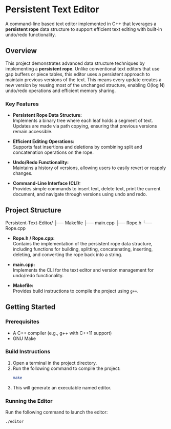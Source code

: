 # Persistent Text Editor

A command-line based text editor implemented in C++ that leverages a **persistent rope** data structure to support efficient text editing with built-in undo/redo functionality.

## Overview

This project demonstrates advanced data structure techniques by implementing a **persistent rope**. Unlike conventional text editors that use gap buffers or piece tables, this editor uses a persistent approach to maintain previous versions of the text. This means every update creates a new version by reusing most of the unchanged structure, enabling O(log N) undo/redo operations and efficient memory sharing.

### Key Features

- **Persistent Rope Data Structure:**  
  Implements a binary tree where each leaf holds a segment of text. Updates are made via path copying, ensuring that previous versions remain accessible.

- **Efficient Editing Operations:**  
  Supports fast insertions and deletions by combining split and concatenation operations on the rope.

- **Undo/Redo Functionality:**  
  Maintains a history of versions, allowing users to easily revert or reapply changes.

- **Command-Line Interface (CLI):**  
  Provides simple commands to insert text, delete text, print the current document, and navigate through versions using undo and redo.

## Project Structure
Persistent-Text-Editor/ ├── Makefile ├── main.cpp ├── Rope.h └── Rope.cpp

- **Rope.h / Rope.cpp:**  
  Contains the implementation of the persistent rope data structure, including functions for building, splitting, concatenating, inserting, deleting, and converting the rope back into a string.

- **main.cpp:**  
  Implements the CLI for the text editor and version management for undo/redo functionality.

- **Makefile:**  
  Provides build instructions to compile the project using `g++`.

## Getting Started

### Prerequisites

- A C++ compiler (e.g., g++ with C++11 support)
- GNU Make

### Build Instructions

1. Open a terminal in the project directory.
2. Run the following command to compile the project:
   ```bash
   make
3. This will generate an executable named editor.

### Running the Editor
Run the following command to launch the editor:
   ```bash
   ./editor
